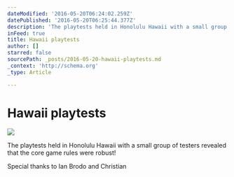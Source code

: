 ```yaml
---
dateModified: '2016-05-20T06:24:02.259Z'
datePublished: '2016-05-20T06:25:44.377Z'
description: 'The playtests held in Honolulu Hawaii with a small group of testers revealed that the core game rules were robust!'
inFeed: true
title: Hawaii playtests
author: []
starred: false
sourcePath: _posts/2016-05-20-hawaii-playtests.md
_context: 'http://schema.org'
_type: Article

---
```

# Hawaii playtests
![](https://the-grid-user-content.s3-us-west-2.amazonaws.com/5c9a382b-ef82-434c-b7ac-674ae4b772ef.jpg)

The playtests held in Honolulu Hawaii with a small group of testers revealed that the core game rules were robust!

Special thanks to Ian Brodo and Christian